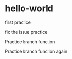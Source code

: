 # hello-world
first practice

fix the issue practice

Practice branch function

Practice branch function again
